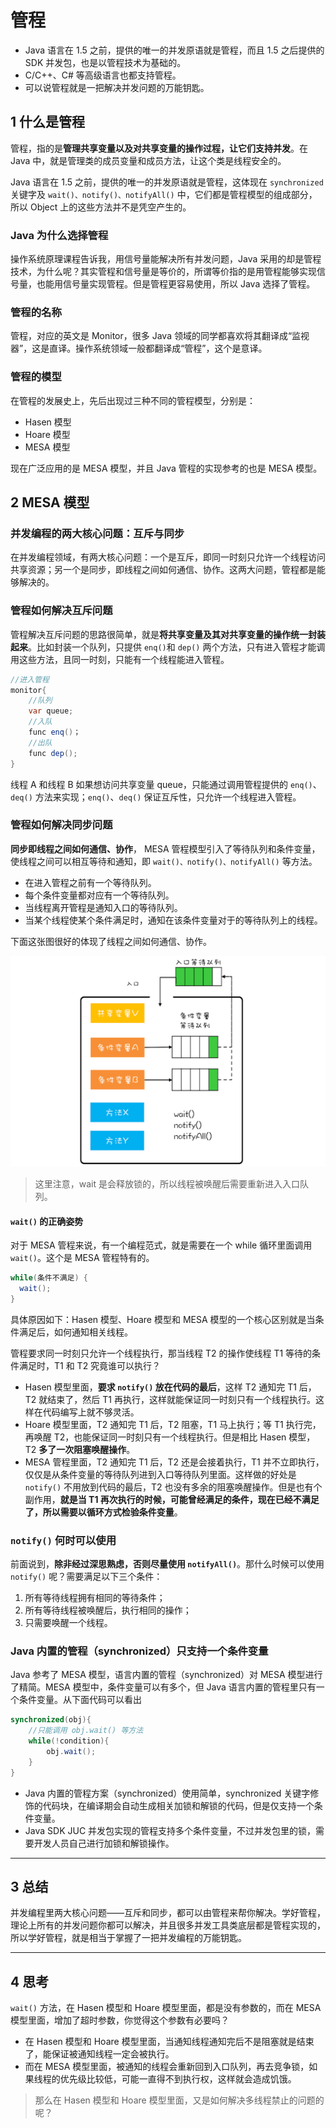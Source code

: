 # 管程

- Java 语言在 1.5 之前，提供的唯一的并发原语就是管程，而且 1.5 之后提供的 SDK 并发包，也是以管程技术为基础的。
- C/C++、C# 等高级语言也都支持管程。
- 可以说管程就是一把解决并发问题的万能钥匙。

## 1 什么是管程

管程，指的是**管理共享变量以及对共享变量的操作过程，让它们支持并发**。在 Java 中，就是管理类的成员变量和成员方法，让这个类是线程安全的。

Java 语言在 1.5 之前，提供的唯一的并发原语就是管程，这体现在 `synchronized` 关键字及 `wait()、notify()、notifyAll()` 中，它们都是管程模型的组成部分，所以 Object 上的这些方法并不是凭空产生的。

### Java 为什么选择管程

操作系统原理课程告诉我，用信号量能解决所有并发问题，Java 采用的却是管程技术，为什么呢？其实管程和信号量是等价的，所谓等价指的是用管程能够实现信号量，也能用信号量实现管程。但是管程更容易使用，所以 Java 选择了管程。

### 管程的名称

管程，对应的英文是 Monitor，很多 Java 领域的同学都喜欢将其翻译成“监视器”，这是直译。操作系统领域一般都翻译成“管程”，这个是意译。

### 管程的模型

在管程的发展史上，先后出现过三种不同的管程模型，分别是：

- Hasen 模型
- Hoare 模型
- MESA 模型

现在广泛应用的是 MESA 模型，并且 Java 管程的实现参考的也是 MESA 模型。

## 2 MESA 模型

### 并发编程的两大核心问题：互斥与同步

在并发编程领域，有两大核心问题：一个是互斥，即同一时刻只允许一个线程访问共享资源；另一个是同步，即线程之间如何通信、协作。这两大问题，管程都是能够解决的。

### 管程如何解决互斥问题

管程解决互斥问题的思路很简单，就是**将共享变量及其对共享变量的操作统一封装起来**。比如封装一个队列，只提供 `enq()`和 `dep()` 两个方法，只有进入管程才能调用这些方法，且同一时刻，只能有一个线程能进入管程。

```java
//进入管程
monitor{
    //队列
    var queue;
    //入队
    func enq()；
    //出队
    func dep();
}
```

线程 A 和线程 B 如果想访问共享变量 queue，只能通过调用管程提供的 `enq()`、`deq()` 方法来实现；`enq()`、`deq()` 保证互斥性，只允许一个线程进入管程。

### 管程如何解决同步问题

**同步即线程之间如何通信、协作**， MESA 管程模型引入了等待队列和条件变量，使线程之间可以相互等待和通知，即 `wait()、notify()、notifyAll()` 等方法。

- 在进入管程之前有一个等待队列。
- 每个条件变量都对应有一个等待队列。
- 当线程离开管程是通知入口的等待队列。
- 当某个线程使某个条件满足时，通知在该条件变量对于的等待队列上的线程。

下面这张图很好的体现了线程之间如何通信、协作。

![07_monitor_sync](images/07_monitor_sync.png)

>这里注意，wait 是会释放锁的，所以线程被唤醒后需要重新进入入口队列。

#### `wait()` 的正确姿势

对于 MESA 管程来说，有一个编程范式，就是需要在一个 while 循环里面调用 `wait()`。这个是 MESA 管程特有的。

```java
while(条件不满足) {
  wait();
}
```

具体原因如下：Hasen 模型、Hoare 模型和 MESA 模型的一个核心区别就是当条件满足后，如何通知相关线程。

管程要求同一时刻只允许一个线程执行，那当线程 T2 的操作使线程 T1 等待的条件满足时，T1 和 T2 究竟谁可以执行？

- Hasen 模型里面，**要求 `notify()` 放在代码的最后**，这样 T2 通知完 T1 后，T2 就结束了，然后 T1 再执行，这样就能保证同一时刻只有一个线程执行。这样在代码编写上就不够灵活。
- Hoare 模型里面，T2 通知完 T1 后，T2 阻塞，T1 马上执行；等 T1 执行完，再唤醒 T2，也能保证同一时刻只有一个线程执行。但是相比 Hasen 模型，T2 **多了一次阻塞唤醒操作**。
- MESA 管程里面，T2 通知完 T1 后，T2 还是会接着执行，T1 并不立即执行，仅仅是从条件变量的等待队列进到入口等待队列里面。这样做的好处是 `notify()` 不用放到代码的最后，T2 也没有多余的阻塞唤醒操作。但是也有个副作用，**就是当 T1 再次执行的时候，可能曾经满足的条件，现在已经不满足了，所以需要以循环方式检验条件变量**。

### `notify()` 何时可以使用

前面说到，**除非经过深思熟虑，否则尽量使用 `notifyAll()`**。那什么时候可以使用 `notify()` 呢？需要满足以下三个条件：

1. 所有等待线程拥有相同的等待条件；
2. 所有等待线程被唤醒后，执行相同的操作；
3. 只需要唤醒一个线程。

### Java 内置的管程（synchronized）只支持一个条件变量

Java 参考了 MESA 模型，语言内置的管程（synchronized）对 MESA 模型进行了精简。MESA 模型中，条件变量可以有多个，但 Java 语言内置的管程里只有一个条件变量。从下面代码可以看出

```java
synchronized(obj){
    //只能调用 obj.wait() 等方法
    while(!condition){
        obj.wait();
    }
}
```

- Java 内置的管程方案（synchronized）使用简单，synchronized 关键字修饰的代码块，在编译期会自动生成相关加锁和解锁的代码，但是仅支持一个条件变量。
- Java SDK JUC 并发包实现的管程支持多个条件变量，不过并发包里的锁，需要开发人员自己进行加锁和解锁操作。

---
## 3 总结

并发编程里两大核心问题——互斥和同步，都可以由管程来帮你解决。学好管程，理论上所有的并发问题你都可以解决，并且很多并发工具类底层都是管程实现的，所以学好管程，就是相当于掌握了一把并发编程的万能钥匙。

---
## 4 思考

`wait()` 方法，在 Hasen 模型和 Hoare 模型里面，都是没有参数的，而在 MESA 模型里面，增加了超时参数，你觉得这个参数有必要吗？

- 在 Hasen 模型和 Hoare 模型里面，当通知线程通知完后不是阻塞就是结束了，能保证被通知线程一定会被执行。
- 而在 MESA 模型里面，被通知的线程会重新回到入口队列，再去竞争锁，如果线程的优先级比较低，可能一直得不到执行权，这样就会造成饥饿。

>那么在 Hasen 模型和 Hoare 模型里面，又是如何解决多线程禁止的问题的呢？
